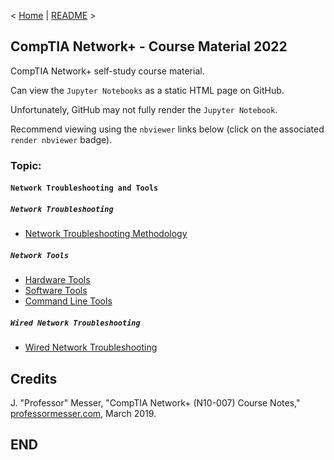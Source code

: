 < [Home](https://github.com/SeanOhAileasa) | [README](https://github.com/SeanOhAileasa/nkp-network-troubleshooting-and-tools/blob/main/README.md) >

## CompTIA Network+ - Course Material 2022

CompTIA Network+ self-study course material.

Can view the ``Jupyter Notebooks`` as a static HTML page on GitHub.

Unfortunately, GitHub may not fully render the ``Jupyter Notebook``.

Recommend viewing using the ``nbviewer`` links below (click on the associated ``render nbviewer`` badge).

### Topic: 

#### ``Network Troubleshooting and Tools``

##### ``Network Troubleshooting``

- [Network Troubleshooting Methodology](https://nbviewer.org/github/SeanOhAileasa/nkp-network-troubleshooting-and-tools/blob/main/rc/network-troubleshooting/nkp-network-troubleshooting-methodology.ipynb) <br/>

##### ``Network Tools``

- [Hardware Tools](https://nbviewer.org/github/SeanOhAileasa/nkp-network-troubleshooting-and-tools/blob/main/rc/network-tools/nkp-hardware-tools.ipynb) <br/>
- [Software Tools](https://nbviewer.org/github/SeanOhAileasa/nkp-network-troubleshooting-and-tools/blob/main/rc/network-tools/nkp-software-tools.ipynb) <br/>
- [Command Line Tools](https://nbviewer.org/github/SeanOhAileasa/nkp-network-troubleshooting-and-tools/blob/main/rc/network-tools/nkp-command-line-tools.ipynb) <br/>

##### ``Wired Network Troubleshooting``

- [Wired Network Troubleshooting](https://nbviewer.org/github/SeanOhAileasa/nkp-network-troubleshooting-and-tools/blob/main/rc/wired-network-troubleshooting/nkp-wired-network-troubleshooting.ipynb) <br/>

## Credits

J. "Professor" Messer, "CompTIA Network+ (N10-007) Course Notes," [professormesser.com](https://web.archive.org/web/20220404153917/https://www.professormesser.com/network-plus/n10-007/n10-007-training-course/), March 2019.

## END
